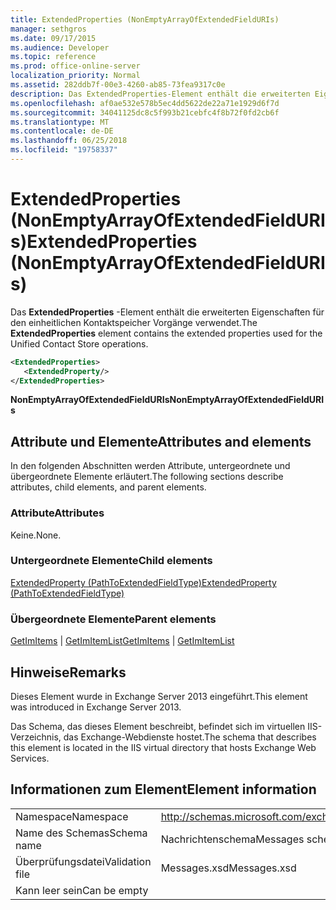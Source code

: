 ```yaml
---
title: ExtendedProperties (NonEmptyArrayOfExtendedFieldURIs)
manager: sethgros
ms.date: 09/17/2015
ms.audience: Developer
ms.topic: reference
ms.prod: office-online-server
localization_priority: Normal
ms.assetid: 282ddb7f-00e3-4260-ab85-73fea9317c0e
description: Das ExtendedProperties-Element enthält die erweiterten Eigenschaften für den einheitlichen Kontaktspeicher Vorgänge verwendet.
ms.openlocfilehash: af0ae532e578b5ec4dd5622de22a71e1929d6f7d
ms.sourcegitcommit: 34041125dc8c5f993b21cebfc4f8b72f0fd2cb6f
ms.translationtype: MT
ms.contentlocale: de-DE
ms.lasthandoff: 06/25/2018
ms.locfileid: "19758337"
---
```

# <a name="extendedproperties-nonemptyarrayofextendedfielduris"></a><span data-ttu-id="9c27a-103">ExtendedProperties (NonEmptyArrayOfExtendedFieldURIs)</span><span class="sxs-lookup"><span data-stu-id="9c27a-103">ExtendedProperties (NonEmptyArrayOfExtendedFieldURIs)</span></span>

<span data-ttu-id="9c27a-104">Das **ExtendedProperties** -Element enthält die erweiterten Eigenschaften für den einheitlichen Kontaktspeicher Vorgänge verwendet.</span><span class="sxs-lookup"><span data-stu-id="9c27a-104">The **ExtendedProperties** element contains the extended properties used for the Unified Contact Store operations.</span></span> 
  
```XML
<ExtendedProperties>
   <ExtendedProperty/>
</ExtendedProperties>
```

 <span data-ttu-id="9c27a-105">**NonEmptyArrayOfExtendedFieldURIs**</span><span class="sxs-lookup"><span data-stu-id="9c27a-105">**NonEmptyArrayOfExtendedFieldURIs**</span></span>
## <a name="attributes-and-elements"></a><span data-ttu-id="9c27a-106">Attribute und Elemente</span><span class="sxs-lookup"><span data-stu-id="9c27a-106">Attributes and elements</span></span>

<span data-ttu-id="9c27a-107">In den folgenden Abschnitten werden Attribute, untergeordnete und übergeordnete Elemente erläutert.</span><span class="sxs-lookup"><span data-stu-id="9c27a-107">The following sections describe attributes, child elements, and parent elements.</span></span>
  
### <a name="attributes"></a><span data-ttu-id="9c27a-108">Attribute</span><span class="sxs-lookup"><span data-stu-id="9c27a-108">Attributes</span></span>

<span data-ttu-id="9c27a-109">Keine.</span><span class="sxs-lookup"><span data-stu-id="9c27a-109">None.</span></span>
  
### <a name="child-elements"></a><span data-ttu-id="9c27a-110">Untergeordnete Elemente</span><span class="sxs-lookup"><span data-stu-id="9c27a-110">Child elements</span></span>

[<span data-ttu-id="9c27a-111">ExtendedProperty (PathToExtendedFieldType)</span><span class="sxs-lookup"><span data-stu-id="9c27a-111">ExtendedProperty (PathToExtendedFieldType)</span></span>](extendedproperty-pathtoextendedfieldtype.md)
  
### <a name="parent-elements"></a><span data-ttu-id="9c27a-112">Übergeordnete Elemente</span><span class="sxs-lookup"><span data-stu-id="9c27a-112">Parent elements</span></span>

<span data-ttu-id="9c27a-113">[GetImItems](getimitems.md) | [GetImItemList](getimitemlist.md)</span><span class="sxs-lookup"><span data-stu-id="9c27a-113">[GetImItems](getimitems.md) | [GetImItemList](getimitemlist.md)</span></span>
  
## <a name="remarks"></a><span data-ttu-id="9c27a-114">Hinweise</span><span class="sxs-lookup"><span data-stu-id="9c27a-114">Remarks</span></span>

<span data-ttu-id="9c27a-115">Dieses Element wurde in Exchange Server 2013 eingeführt.</span><span class="sxs-lookup"><span data-stu-id="9c27a-115">This element was introduced in Exchange Server 2013.</span></span>
  
<span data-ttu-id="9c27a-116">Das Schema, das dieses Element beschreibt, befindet sich im virtuellen IIS-Verzeichnis, das Exchange-Webdienste hostet.</span><span class="sxs-lookup"><span data-stu-id="9c27a-116">The schema that describes this element is located in the IIS virtual directory that hosts Exchange Web Services.</span></span>
  
## <a name="element-information"></a><span data-ttu-id="9c27a-117">Informationen zum Element</span><span class="sxs-lookup"><span data-stu-id="9c27a-117">Element information</span></span>

|||
|:-----|:-----|
|<span data-ttu-id="9c27a-118">Namespace</span><span class="sxs-lookup"><span data-stu-id="9c27a-118">Namespace</span></span>  <br/> |http://schemas.microsoft.com/exchange/services/2006/messages  <br/> |
|<span data-ttu-id="9c27a-119">Name des Schemas</span><span class="sxs-lookup"><span data-stu-id="9c27a-119">Schema name</span></span>  <br/> |<span data-ttu-id="9c27a-120">Nachrichtenschema</span><span class="sxs-lookup"><span data-stu-id="9c27a-120">Messages schema</span></span>  <br/> |
|<span data-ttu-id="9c27a-121">Überprüfungsdatei</span><span class="sxs-lookup"><span data-stu-id="9c27a-121">Validation file</span></span>  <br/> |<span data-ttu-id="9c27a-122">Messages.xsd</span><span class="sxs-lookup"><span data-stu-id="9c27a-122">Messages.xsd</span></span>  <br/> |
|<span data-ttu-id="9c27a-123">Kann leer sein</span><span class="sxs-lookup"><span data-stu-id="9c27a-123">Can be empty</span></span>  <br/> ||
   

